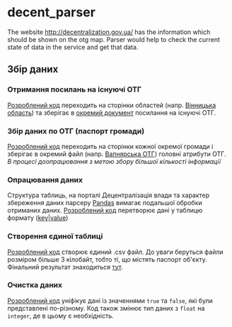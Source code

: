 # decent_parser
The website http://decentralization.gov.ua/ has the information which should be shown on the otg map. Parser would help to check the current state of data in the service and get that data.

## Збір даних
### Отримання посилань на існуючі ОТГ
[Розроблений код](https://github.com/mykolakozyr/decent_parser/blob/master/dec_pars.py) переходить на сторінки областей (напр. [Вінницька область](http://decentralization.gov.ua/region/item/id/1)) та зберігає в [окремий документ](https://github.com/mykolakozyr/decent_parser/blob/master/url_real.txt) посилання на існуючі ОТГ.
### Збір даних по ОТГ (паспорт громади)
[Розроблений код](https://github.com/mykolakozyr/decent_parser/blob/master/otg_pars.py) переходить на сторінки кожної окремої громади і зберігає в окремий файл (напр. [Вапнярська ОТГ](https://github.com/mykolakozyr/decent_parser/blob/master/data/otg_3.csv)) головні атрибути ОТГ. *В процесі доопрацювання з метою збору більшої кількості інформації* 
### Опрацювання даних
Структура таблиць, на порталі Децентралізація влади та характер збереження даних парсеру [Pandas](https://pandas.pydata.org/pandas-docs/stable/generated/pandas.read_html.html) вимагає подальшої обробки отриманих даних. [Розроблений код](https://github.com/mykolakozyr/decent_parser/blob/master/data_pars.py) перетворює дані у таблицю формату ([key|value](https://github.com/mykolakozyr/decent_parser/blob/master/data/temp_3.txt))
### Створення єдиної таблиці
[Розроблений код](https://github.com/mykolakozyr/decent_parser/blob/master/csv_creator.py) створює єдиний .csv файл. До уваги беруться файли розміром більше 3 кілобайт, тобто ті, що містять паспорт об'єкту. Фінальний результат знаходиться [тут](https://github.com/mykolakozyr/decent_parser/blob/master/data_csv.csv).
### Очистка даних
[Розроблений код](https://github.com/mykolakozyr/decent_parser/blob/master/data_cleaner.py) уніфікує дані із значеннями `true` та `false`, які були представлені по-різному. Код також змінює тип даних з `float` на `integer`, де в цьому є необхідність.
